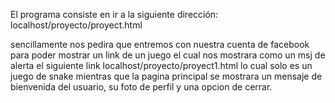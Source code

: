 
El programa consiste en ir a la siguiente dirección:
localhost/proyecto/proyect.html


sencillamente nos pedira que entremos con nuestra cuenta de  facebook para poder mostrar un link de un juego 
el cual nos mostrara como un msj de alerta el siguiente link localhost/proyecto/proyect1.html lo cual solo es un juego de snake
mientras que la pagina principal se mostrara un mensaje de bienvenida del usuario, su foto de perfil y una opcion de cerrar.

